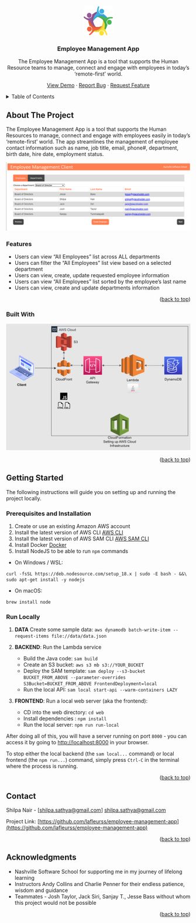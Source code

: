 <!-- Improved compatibility of back to top link: See: https://github.com/othneildrew/Best-README-Template/pull/73 -->
<a name="readme-top"></a>
<!--
*** Thanks for checking out the Best-README-Template. If you have a suggestion
*** that would make this better, please fork the repo and create a pull request
*** or simply open an issue with the tag "enhancement".
*** Don't forget to give the project a star!
*** Thanks again! Now go create something AMAZING! :D
-->




<!-- PROJECT LOGO -->
<br />
<div align="center">
  <a href="https://github.com/lafleurss/employee-management-app">
    <img src="resources/images/employee-logo.png" alt="Logo" width="80" height="80">
  </a>

<h3 align="center">Employee Management App</h3>

  <p align="center">
    The Employee Management App is a tool that supports the Human Resource teams to manage, connect and engage with employees  in today’s ‘remote-first’ world.
    <br />
  </p>  

<p>
    <a href="https://github.com/lafleurss/employee-management-app">View Demo</a>
    ·
    <a href="https://github.com/lafleurss/employee-management-app/issues">Report Bug</a>
    ·
    <a href="https://github.com/lafleurss/employee-management-app/issues">Request Feature</a>
  </p>
</div>



<!-- TABLE OF CONTENTS -->
<details>
  <summary>Table of Contents</summary>
  <ol>
    <li>
      <a href="#about-the-project">About The Project</a>
      <ul>
        <li><a href="#built-with">Built With</a></li>
      </ul>
    </li>
    <li>
      <a href="#getting-started">Getting Started</a>
      <ul>
        <li><a href="#prerequisites">Prerequisites</a></li>
        <li><a href="#installation">Installation</a></li>
      </ul>
    </li>
    <li><a href="#usage">Usage</a></li>
    <li><a href="#roadmap">Roadmap</a></li>
    <li><a href="#contributing">Contributing</a></li>
    <li><a href="#license">License</a></li>
    <li><a href="#contact">Contact</a></li>
    <li><a href="#acknowledgments">Acknowledgments</a></li>
  </ol>
</details>



<!-- ABOUT THE PROJECT -->
## About The Project
The Employee Management App is a tool that supports the Human Resources to manage, connect and engage with employees easily in today’s ‘remote-first’ world. The app streamlines the management of employee contact information such as name, job title, email, phone#, department, birth date, hire date, employment status.

[![Product Name Screen Shot][product-screenshot]]()

### Features
* Users can view “All Employees” list across ALL departments
* Users can filter the “All Employees” list view based on a selected department
* Users can view, create, update requested employee information
* Users can view “All Employees” list sorted by the employee’s last name
* Users can view, create and update departments information



<p align="right">(<a href="#readme-top">back to top</a>)</p>



### Built With
[![Architecture][architecture diagram]]()

<p align="right">(<a href="#readme-top">back to top</a>)</p>



## Getting Started

The following instructions will guide you on setting up and running the project locally.

### Prerequisites and Installation

1. Create or use an existing Amazon AWS account
2. Install the latest version of AWS CLI [AWS CLI](https://docs.aws.amazon.com/cli/latest/userguide/getting-started-install.html)
3. Install the latest version of AWS SAM CLI [AWS SAM CLI](https://docs.aws.amazon.com/serverless-application-model/latest/developerguide/install-sam-cli.html)
4. Install Docker [Docker](https://docs.docker.com/get-docker/)
5. Install NodeJS to be able to run `npm` commands

- On Windows / WSL:
```shell
curl -fsSL https://deb.nodesource.com/setup_18.x | sudo -E bash - &&\
sudo apt-get install -y nodejs
```
- On macOS:
```shell
brew install node
```

### Run Locally
1. **DATA**
   Create some sample data: `aws dynamodb batch-write-item --request-items file://data/data.json`

2. **BACKEND**: Run the Lambda service
    - Build the Java code: `sam build`
    - Create an S3 bucket: `aws s3 mb s3://YOUR_BUCKET`
    - Deploy the SAM template: `sam deploy --s3-bucket BUCKET_FROM_ABOVE --parameter-overrides S3Bucket=BUCKET_FROM_ABOVE FrontendDeployment=local`
    - Run the local API: `sam local start-api --warm-containers LAZY`

3. **FRONTEND**: Run a local web server (aka the frontend):
    - CD into the web directory: `cd web`
    - Install dependencies : `npm install`
    - Run the local server: `npm run run-local`


After doing all of this, you will have a server running on port `8000` - you can access it by going to [http://localhost:8000](http://localhost:8000) in your browser.

To stop either the local backend (the `sam local...` command) or local frontend (the `npm run...`) command, simply press `Ctrl-C` in the terminal where the process is running.

<p align="right">(<a href="#readme-top">back to top</a>)</p>


<!-- CONTACT -->
## Contact

Shilpa Nair - [shilpa.sathya@gmail.com] shilpa.sathya@gmail.com

Project Link: [https://github.com/lafleurss/employee-management-app](https://github.com/lafleurss/employee-management-app)

<p align="right">(<a href="#readme-top">back to top</a>)</p>


<!-- ACKNOWLEDGMENTS -->
## Acknowledgments

* []() Nashville Software School for supporting me in my journey of lifelong learning
* []() Instructors Andy Collins and Charlie Penner for their endless patience, wisdom and guidance
* []() Teammates - Josh Taylor, Jack Siri, Sanjay T., Jesse Bass without whom this project would not be possible

<p align="right">(<a href="#readme-top">back to top</a>)</p>



<!-- MARKDOWN LINKS & IMAGES -->
<!-- https://www.markdownguide.org/basic-syntax/#reference-style-links -->
[contributors-shield]: https://img.shields.io/github/contributors/lafleurss/employee-management-app.svg?style=for-the-badge
[contributors-url]: https://github.com/lafleurss/employee-management-app/graphs/contributors
[forks-shield]: https://img.shields.io/github/forks/lafleurss/employee-management-app.svg?style=for-the-badge
[forks-url]: https://github.com/lafleurss/employee-management-app/network/members
[stars-shield]: https://img.shields.io/github/stars/lafleurss/employee-management-app.svg?style=for-the-badge
[stars-url]: https://github.com/lafleurss/employee-management-app/stargazers
[issues-shield]: https://img.shields.io/github/issues/lafleurss/employee-management-app.svg?style=for-the-badge
[issues-url]: https://github.com/lafleurss/employee-management-app/issues
[license-shield]: https://img.shields.io/github/license/lafleurss/employee-management-app.svg?style=for-the-badge
[license-url]: https://github.com/lafleurss/employee-management-app/blob/master/LICENSE.txt
[linkedin-shield]: https://img.shields.io/badge/-LinkedIn-black.svg?style=for-the-badge&logo=linkedin&colorB=555
[linkedin-url]: https://linkedin.com/in/linkedin_username
[product-screenshot]: resources/images/employee-management-client.png
[architecture diagram]: resources/images/architecture_diagram.png
[Next.js]: https://img.shields.io/badge/next.js-000000?style=for-the-badge&logo=nextdotjs&logoColor=white
[Next-url]: https://nextjs.org/
[React.js]: https://img.shields.io/badge/React-20232A?style=for-the-badge&logo=react&logoColor=61DAFB
[React-url]: https://reactjs.org/
[Vue.js]: https://img.shields.io/badge/Vue.js-35495E?style=for-the-badge&logo=vuedotjs&logoColor=4FC08D
[Vue-url]: https://vuejs.org/
[Angular.io]: https://img.shields.io/badge/Angular-DD0031?style=for-the-badge&logo=angular&logoColor=white
[Angular-url]: https://angular.io/
[Svelte.dev]: https://img.shields.io/badge/Svelte-4A4A55?style=for-the-badge&logo=svelte&logoColor=FF3E00
[Svelte-url]: https://svelte.dev/
[Laravel.com]: https://img.shields.io/badge/Laravel-FF2D20?style=for-the-badge&logo=laravel&logoColor=white
[Laravel-url]: https://laravel.com
[Bootstrap.com]: https://img.shields.io/badge/Bootstrap-563D7C?style=for-the-badge&logo=bootstrap&logoColor=white
[Bootstrap-url]: https://getbootstrap.com
[JQuery.com]: https://img.shields.io/badge/jQuery-0769AD?style=for-the-badge&logo=jquery&logoColor=white
[JQuery-url]: https://jquery.com 